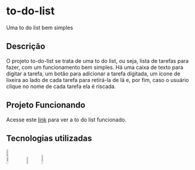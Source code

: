 # to-do-list
Uma to do list bem simples

## Descrição
O projeto to-do-list se trata de uma to do list, ou seja, lista de tarefas para fazer, com um funcionamento bem simples. Há uma caixa de texto para digitar a tarefa, um botão para adicionar a tarefa digitada, um ícone de lixeira ao lado de cada tarefa para retirá-la de lá e, por fim, caso o usuário clique no nome de cada tarefa ela é riscada.

## Projeto Funcionando
Acesse este [link](https://jhonnycs.github.io/to-do-list) para ver a to do list funcionado.

## Tecnologias utilizadas
<img src="https://upload.wikimedia.org/wikipedia/commons/thumb/6/61/HTML5_logo_and_wordmark.svg/2048px-HTML5_logo_and_wordmark.svg.png" width="10%" alt="HTML"> <img src="https://upload.wikimedia.org/wikipedia/commons/thumb/d/d5/CSS3_logo_and_wordmark.svg/1452px-CSS3_logo_and_wordmark.svg.png" alt="CSS" width="7%"> <img src="https://upload.wikimedia.org/wikipedia/commons/6/6a/JavaScript-logo.png" alt="" width="8%">
